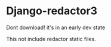 # Django-redactor3
Dont download! it's in an early dev state

This not include redactor static files.